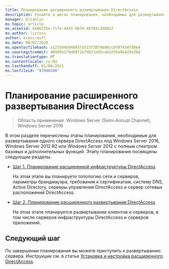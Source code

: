 ```yaml
---
title: Планирование расширенного развертывания DirectAccess
description: Узнайте о шагах планирования, необходимых для развертывания одного сервера DirectAccess под Windows Server 2016, Windows Server 2012 R2 или Windows Server 2012 с полным спектром основных и дополнительных функций.
manager: brianlic
ms.topic: article
ms.assetid: d486735e-71fe-4443-9878-4b784cd588a7
ms.author: lizross
author: eross-msft
ms.date: 08/07/2020
ms.openlocfilehash: a125584b040437a515f3879890cc0787434f8864
ms.sourcegitcommit: 40905b1f9d68f1b7d821e05cab2d35e9b425e38d
ms.translationtype: MT
ms.contentlocale: ru-RU
ms.lasthandoff: 01/06/2021
ms.locfileid: "97946590"
---
```

# <a name="plan-an-advanced-directaccess-deployment"></a>Планирование расширенного развертывания DirectAccess

>Область применения. Windows Server (Semi-Annual Channel), Windows Server 2016

В этом разделе перечислены этапы планирования, необходимые для развертывания одного сервера DirectAccess под Windows Server 2016, Windows Server 2012 R2 или Windows Server 2012 с полным спектром базовых и дополнительных функций. Этапу планирования посвящены следующие разделы.

-   [Шаг 1. Планирование расширенной инфраструктуры DirectAccess](da-adv-plan-s1-infrastructure.md)

    На этом этапе вы планируете топологию сети и серверов, параметры брандмауэра, требования к сертификатам, систему DNS, Active Directory, серверы управления DirectAccess и сервер сетевых расположений DirectAccess.

-   [Шаг 2. Планирование расширенного развертывания DirectAccess](da-adv-plan-s2-deployments.md)

    На этом этапе планируется развертывание клиентов и серверов, в том числе серверов инфраструктуры DirectAccess и серверов приложений.

## <a name="next-step"></a>Следующий шаг
По завершении планирования вы можете приступить к развертыванию сервера. Инструкции см. в статье [Установка и настройка расширенного DirectAccess](Install-and-Configure-Advanced-DirectAccess.md).



